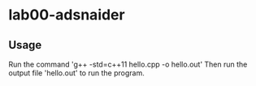 # lab00-adsnaider

## Usage
Run the command 'g++ -std=c++11 hello.cpp -o hello.out' Then run the output file
'hello.out' to run the program.
